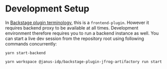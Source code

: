 # Development Setup

In [Backstage plugin terminology](https://backstage.io/docs/local-dev/cli-build-system#package-roles), this is a `frontend-plugin`. However it requires backend proxy to be available at all times. Development environment therefore requires you to run a backend instance as well. You can start a live dev session from the repository root using following commands concurrently:

```console
yarn start-backend
```

```console
yarn workspace @janus-idp/backstage-plugin-jfrog-artifactory run start
```
